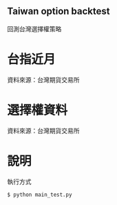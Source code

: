 ## Taiwan option backtest
回測台灣選擇權策略

# 台指近月
資料來源：台灣期貨交易所

# 選擇權資料
資料來源：台灣期貨交易所

# 說明
執行方式

```
$ python main_test.py
```
